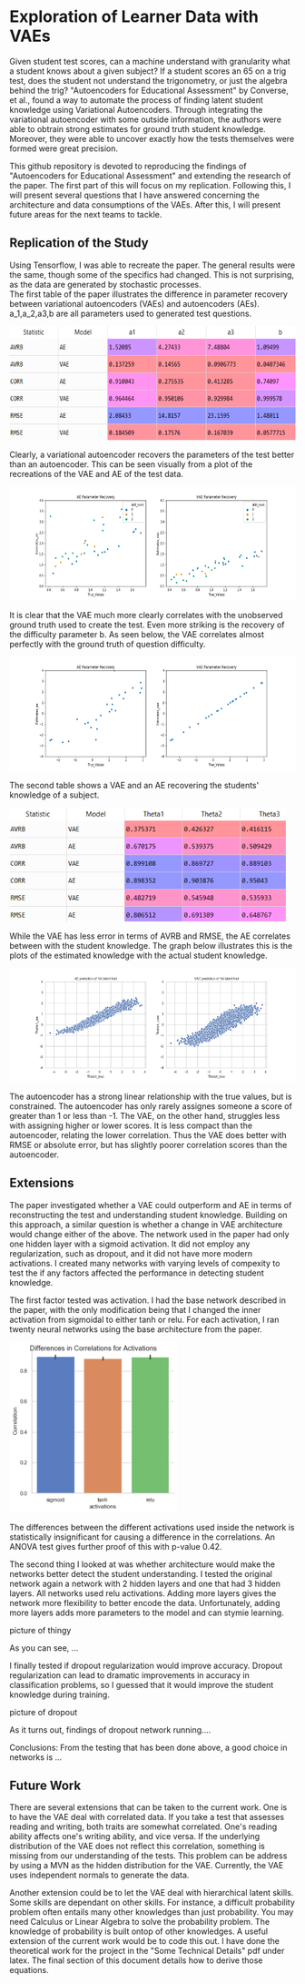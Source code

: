 # Exploration of Learner Data with VAEs
Given student test scores, can a machine understand with granularity what a student knows about a given subject?  If a student scores an 65 on a trig test, does the student not understand the trigonometry, or just the algebra behind the trig?  "Autoencoders for Educational Assessment" by Converse, et al., found a way to automate the process of finding latent student knowledge using Variational Autoencoders.  Through integrating the variational autoencoder with some outside information, the authors were able to obtrain strong estimates for ground truth student knowledge.  Moreover, they were able to uncover exactly how the tests themselves were formed were great precision.  

This github repository is devoted to reproducing the findings of "Autoencoders for Educational Assessment" and extending the research of the paper.  The first part of this will focus on my replication.  Following this, I will present several questions that I have answered concerning the architecture and data consumptions of the VAEs.  After this, I will present future areas for the next teams to tackle.    

## Replication of the Study
Using Tensorflow, I was able to recreate the paper.  The general results were the same, though some of the specifics had changed.  This is not surprising, as the data are generated by stochastic processes.  
The first table of the paper illustrates the difference in parameter recovery between variational autoencoders (VAEs) and autoencoders (AEs).  a_1,a_2,a3,b are all parameters used to generated test questions.  

<img src="Images/Table_1.PNG" height = 200>

Clearly, a variational autoencoder recovers the parameters of the test better than an autoencoder.  This can be seen visually
from a plot of the recreations of the VAE and AE of the test data.

<img src="Images/Parameter%20Recovery.png" height = 200>

It is clear that the VAE much more clearly correlates with the unobserved ground truth used to create the test.  Even more striking is the recovery of the difficulty parameter b.  As seen below, the VAE correlates almost perfectly with the ground truth of question difficulty.

<img src="Images/fig4.png" height = 200>


The second table shows a VAE and an AE recovering the students' knowledge of a subject.

<img src="Images/Table_2_2.PNG" height = 200>

While the VAE has less error in terms of AVRB and RMSE, the AE correlates between with the student knowledge.  The graph below illustrates this is the plots of the estimated knowledge with the actual student knowledge.  

<img src="Images/fig5.png" height = 200>

The autoencoder has a strong linear relationship with the true values, but is constrained.  The autoencoder has only rarely assignes someone a score of greater than 1 or less than -1.  The VAE, on the other hand, struggles less with assigning higher or lower scores.  It is less compact than the autoencoder, relating the lower correlation.  Thus the VAE does better with RMSE or absolute error, but has slightly poorer correlation scores than the autoencoder.  

## Extensions 

The paper investigated whether a VAE could outperform and AE in terms of reconstructing the test and understanding student knowledge.  Building on this approach, a similar question is whether a change in VAE architecture would change either of the above.  The network used in the paper had only one hidden layer with a sigmoid activation.  It did not employ any regularization, such as dropout, and it did not have more modern activations.  I created many networks with varying levels of compexity to test the if any factors affected the performance in detecting student knowledge.  

The first factor tested was activation.  I had the base network described in the paper, with the only modification being that I changed the inner activation from sigmoidal to either tanh or relu.  For each activation, I ran twenty neural networks using the base architecture from the paper.  

<img src="Images/Activations.png" height = 300>

The differences between the different activations used inside the network is statistically insignificant for causing a difference in the correlations.  An ANOVA test gives further proof of this with p-value 0.42.

The second thing I looked at was whether architecture would make the networks better detect the student understanding.  I tested the original network again a network with 2 hidden layers and one that had 3 hidden layers.  All networks used relu activations.  Adding more layers gives the network more flexibility to better encode the data.  Unfortunately, adding more layers adds more parameters to the model and can stymie learning.  

picture of thingy

As you can see, ...

I finally tested if dropout regularization would improve accuracy. Dropout regularization can lead to dramatic improvements in accuracy in classification problems, so I guessed that it would improve the student knowledge during training. 

picture of dropout 

As it turns out,  findings of dropout network running....

Conclusions: From the testing that has been done above, a good choice in networks is ...
## Future Work

There are several extensions that can be taken to the current work.  One is to have the VAE deal with correlated data.  If you take a test that assesses reading and writing, both traits are somewhat correlated.  One's reading ability affects one's writing ability, and vice versa.  If the underlying distribution of the VAE does not reflect this correlation, something is missing from our understanding of the tests.  This problem can be address by using a MVN as the hidden distribution for the VAE.  Currently, the VAE uses independent normals to generate the data.  

Another extension could be to let the VAE deal with hierarchical latent skills.  Some skills are dependant on other skills.  For instance, a difficult probability problem often entails many other knowledges than just probability.  You may need Calculus or Linear Algebra to solve the probability problem. The knowledge of probability is built ontop of other knowledges.  A useful extension of the current work would be to code this out.  I have done the theoretical work for the project in the "Some Technical Details" pdf under latex.  The final section of this document details how to derive those equations.  
